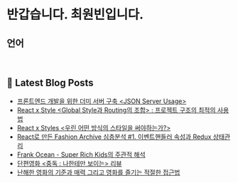 # 반갑습니다. 최원빈입니다.



## 언어

<p>
  <img alt="" src= "https://img.shields.io/badge/JavaScript-F7DF1E?style=flat-square&logo=JavaScript&logoColor=white"/> 
  <img alt="" src= "https://img.shields.io/badge/TypeScript-black?logo=typescript&logoColor=blue"/>
</p>

## 📕 Latest Blog Posts

<ul><li><a href='https://wonbin109.tistory.com/74' target='_blank'>프론트엔드 개발을 위한 더미 서버 구축 &lt;JSON Server Usage&gt;</a></li><li><a href='https://wonbin109.tistory.com/73' target='_blank'>React x Style &lt;Global Style과 Routing의 조합&gt; : 프로젝트 구조의 최적의 사용법</a></li><li><a href='https://wonbin109.tistory.com/72' target='_blank'>React x Styles &lt;우린 어떤 방식의 스타일을 써야하는가?&gt;</a></li><li><a href='https://wonbin109.tistory.com/71' target='_blank'>React로 만든 Fashion Archive 심층분석 #1.  이벤트핸들러 속성과 Redux 상태관리</a></li><li><a href='https://wonbin109.tistory.com/70' target='_blank'>Frank Ocean - Super Rich Kids의 주관적 해석</a></li><li><a href='https://wonbin109.tistory.com/69' target='_blank'>단편영화 &lt;중독 : 나한테만 보이는&gt; 리뷰</a></li><li><a href='https://wonbin109.tistory.com/68' target='_blank'>난해한 영화의 기준과 매력 그리고 영화를 즐기는 적절한 접근법</a></li></ul>